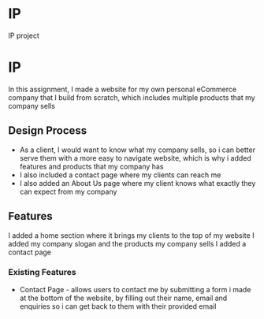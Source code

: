# IP
IP project

# IP

In this assignment, I made a website for my own personal eCommerce company that I build from scratch, which includes multiple products that my company sells
 
## Design Process
 
- As a client, I would want to know what my company sells, so i can better serve them with a more easy to navigate website, which is why i added features and products that my company has
- I also included a contact page where my clients can reach me
- I also added an About Us page where my client knows what exactly they can expect from my company

## Features

I added a home section where it brings my clients to the top of my website
I added my company slogan and the products my company sells
I added a contact page
 
### Existing Features
- Contact Page - allows users to contact me by submitting a form i made at the bottom of the website, by filling out their name, email and enquiries so i can get back to them with their provided email

